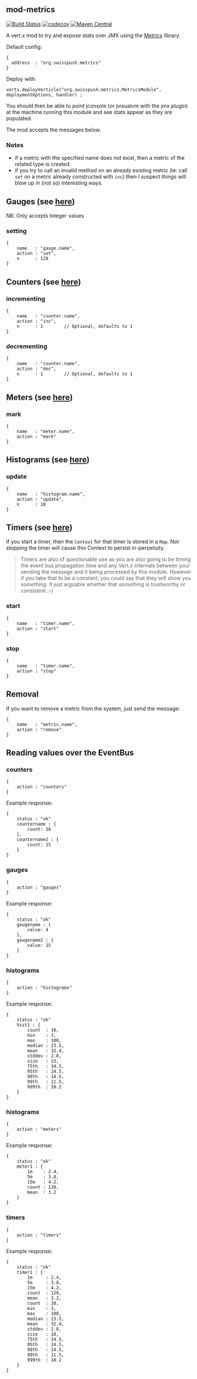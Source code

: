 ## mod-metrics

[![Build Status](https://travis-ci.org/swisspush/mod-metrics.svg?branch=master)](https://travis-ci.org/swisspush/mod-metrics)
[![codecov](https://codecov.io/gh/swisspush/mod-metrics/branch/master/graph/badge.svg)](https://codecov.io/gh/swisspush/mod-metrics)
[![Maven Central](https://img.shields.io/maven-central/v/org.swisspush/mod-metrics.svg)]()

A vert.x mod to try and expose stats over JMX using the [Metrics](https://dropwizard.github.io/metrics/3.1.0/)
library.

Default config:

    {
      address  : "org.swisspush.metrics"
    }

Deploy with:

    vertx.deployVerticle("org.swisspush.metrics.MetricsModule", deploymentOptions, handler) ;

You should then be able to point jconsole (or jvisualvm with the jmx plugin) at the
machine running this module and see stats appear as they are populated.

The mod accepts the messages below.

### Notes

- if a metric with the specified name does not exist, then a metric of the related
  type is created.
- if you try to call an invalid method on an already existing metric (ie: call
  `set` on a metric already constructed with `inc`) then I suspect things will
  blow up in (not so) interesting ways.

## Gauges (see [here](https://dropwizard.github.io/metrics/3.1.0/manual/core/#man-core-gauges))

NB: Only accepts Integer values

### setting

    {
        name   : "gauge.name",
        action : "set",
        n      : 128
    }

## Counters (see [here](https://dropwizard.github.io/metrics/3.1.0/manual/core/#counters))

### incrementing

    {
        name   : "counter.name",
        action : "inc",
        n      : 1        // Optional, defaults to 1
    }

### decrementing

    {
        name   : "counter.name",
        action : "dec",
        n      : 1        // Optional, defaults to 1
    }

## Meters (see [here](https://dropwizard.github.io/metrics/3.1.0/manual/core/#meters))

### mark

    {
        name   : "meter.name",
        action : "mark"
    }

## Histograms (see [here](https://dropwizard.github.io/metrics/3.1.0/manual/core/#histograms))

### update

    {
        name   : "histogram.name",
        action : "update",
        n      : 10
    }

## Timers (see [here](https://dropwizard.github.io/metrics/3.1.0/manual/core/#timers))

If you start a timer, then the `Context` for that timer is stored in a `Map`. Not
stopping the timer will cause this Context to persist in-perpetuity.

> Timers are also of questionable use as you are also going to be timing the event bus propagation time and any Vert.x internals between your sending the message and it being processed by this module.  However if you take that to be a constant, you could say that they will show you *something*. It just arguable whether that *something* is trustworthy or consistent ;-)

### start

    {
        name   : "timer.name",
        action : "start"
    }

### stop

    {
        name   : "timer.name",
        action : "stop"
    }

## Removal

If you want to remove a metric from the system, just send the message:

    {
        name   : "metric.name",
        action : "remove"
    }

## Reading values over the EventBus

### counters

    {
        action : "counters"
    }

Example response:

    {
        status : "ok"
        countername : {
            count: 10
        },
        countername2 : {
            count: 15
        }
    }

### gauges

    {
        action : "gauges"
    }

Example response:

    {
        status : "ok"
        gaugename : {
            value: 4
        },
        gaugename2 : {
            value: 15
        }
    }

### histograms

    {
        action : "histograms"
    }

Example response:

    {
        status : "ok"
        hist1 : {
            count  : 10,
            min    : 3,
            max    : 100,
            median : 23.5,
            mean   : 32.4,
            stddev : 2.8,
            size   : 23,
            75th   : 34.5,
            95th   : 24.5,
            98th   : 14.5,
            99th   : 11.5,
            999th  : 10.2
        }
    }

### histograms

    {
        action : "meters"
    }

Example response:

    {
        status : "ok"
        meter1 : {
            1m    : 2.4,
            5m    : 3.8,
            15m   : 4.2,
            count : 120,
            mean  : 3.2
        }
    }

### timers

    {
        action : "timers"
    }

Example response:

    {
        status : "ok"
        timer1 : {
            1m     : 2.4,
            5m     : 3.8,
            15m    : 4.2,
            count  : 120,
            mean   : 3.2,
            count  : 10,
            min    : 3,
            max    : 100,
            median : 23.5,
            mean   : 32.4,
            stddev : 2.8,
            size   : 10,
            75th   : 34.5,
            95th   : 24.5,
            98th   : 14.5,
            99th   : 11.5,
            999th  : 10.2
        }
    }
